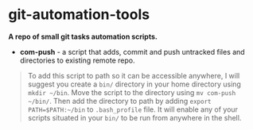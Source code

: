 # git-automation-tools
__A repo of small git tasks automation scripts.__

- **com-push** - a script that adds, commit and push untracked files and directories to existing remote repo.
> To add this script to path so it can be accessible anywhere, I will suggest you create a `bin/` directory in your home directory using `mkdir ~/bin`. Move the script to the directory using `mv com-push ~/bin/`. Then add the directory to path by adding `export PATH=$PATH:~/bin` to `.bash_profile` file. It will enable any of your scripts situated in  your `bin/` to be run from anywhere in the shell.
